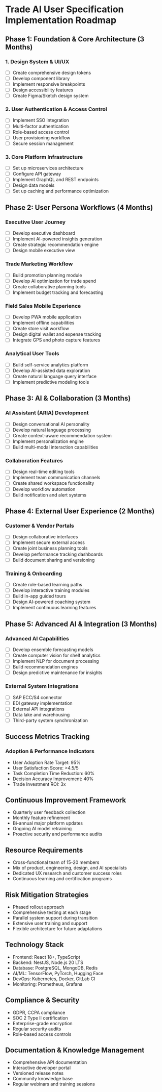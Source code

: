 # Trade AI User Specification Implementation Roadmap

## Phase 1: Foundation & Core Architecture (3 Months)

### 1. Design System & UI/UX
- [ ] Create comprehensive design tokens
- [ ] Develop component library
- [ ] Implement responsive breakpoints
- [ ] Design accessibility features
- [ ] Create Figma/Sketch design system

### 2. User Authentication & Access Control
- [ ] Implement SSO integration
- [ ] Multi-factor authentication
- [ ] Role-based access control
- [ ] User provisioning workflow
- [ ] Secure session management

### 3. Core Platform Infrastructure
- [ ] Set up microservices architecture
- [ ] Configure API gateway
- [ ] Implement GraphQL and REST endpoints
- [ ] Design data models
- [ ] Set up caching and performance optimization

## Phase 2: User Persona Workflows (4 Months)

### Executive User Journey
- [ ] Develop executive dashboard
- [ ] Implement AI-powered insights generation
- [ ] Create strategic recommendation engine
- [ ] Design mobile executive view

### Trade Marketing Workflow
- [ ] Build promotion planning module
- [ ] Develop AI optimization for trade spend
- [ ] Create collaborative planning tools
- [ ] Implement budget tracking and forecasting

### Field Sales Mobile Experience
- [ ] Develop PWA mobile application
- [ ] Implement offline capabilities
- [ ] Create store visit workflow
- [ ] Design digital wallet and expense tracking
- [ ] Integrate GPS and photo capture features

### Analytical User Tools
- [ ] Build self-service analytics platform
- [ ] Develop AI-assisted data exploration
- [ ] Create natural language query interface
- [ ] Implement predictive modeling tools

## Phase 3: AI & Collaboration (3 Months)

### AI Assistant (ARIA) Development
- [ ] Design conversational AI personality
- [ ] Develop natural language processing
- [ ] Create context-aware recommendation system
- [ ] Implement personalization engine
- [ ] Build multi-modal interaction capabilities

### Collaboration Features
- [ ] Design real-time editing tools
- [ ] Implement team communication channels
- [ ] Create shared workspace functionality
- [ ] Develop workflow automation
- [ ] Build notification and alert systems

## Phase 4: External User Experience (2 Months)

### Customer & Vendor Portals
- [ ] Design collaborative interfaces
- [ ] Implement secure external access
- [ ] Create joint business planning tools
- [ ] Develop performance tracking dashboards
- [ ] Build document sharing and versioning

### Training & Onboarding
- [ ] Create role-based learning paths
- [ ] Develop interactive training modules
- [ ] Build in-app guided tours
- [ ] Design AI-powered coaching system
- [ ] Implement continuous learning features

## Phase 5: Advanced AI & Integration (3 Months)

### Advanced AI Capabilities
- [ ] Develop ensemble forecasting models
- [ ] Create computer vision for shelf analytics
- [ ] Implement NLP for document processing
- [ ] Build recommendation engines
- [ ] Design predictive maintenance for insights

### External System Integrations
- [ ] SAP ECC/S4 connector
- [ ] EDI gateway implementation
- [ ] External API integrations
- [ ] Data lake and warehousing
- [ ] Third-party system synchronization

## Success Metrics Tracking

### Adoption & Performance Indicators
- User Adoption Rate Target: 95%
- User Satisfaction Score: >4.5/5
- Task Completion Time Reduction: 60%
- Decision Accuracy Improvement: 40%
- Trade Investment ROI: 3x

## Continuous Improvement Framework
- Quarterly user feedback collection
- Monthly feature refinement
- Bi-annual major platform updates
- Ongoing AI model retraining
- Proactive security and performance audits

## Resource Requirements
- Cross-functional team of 15-20 members
- Mix of product, engineering, design, and AI specialists
- Dedicated UX research and customer success roles
- Continuous learning and certification programs

## Risk Mitigation Strategies
- Phased rollout approach
- Comprehensive testing at each stage
- Parallel system support during transition
- Extensive user training and support
- Flexible architecture for future adaptations

## Technology Stack
- Frontend: React 18+, TypeScript
- Backend: NestJS, Node.js 20 LTS
- Database: PostgreSQL, MongoDB, Redis
- AI/ML: TensorFlow, PyTorch, Hugging Face
- DevOps: Kubernetes, Docker, GitLab CI
- Monitoring: Prometheus, Grafana

## Compliance & Security
- GDPR, CCPA compliance
- SOC 2 Type II certification
- Enterprise-grade encryption
- Regular security audits
- Role-based access controls

## Documentation & Knowledge Management
- Comprehensive API documentation
- Interactive developer portal
- Versioned release notes
- Community knowledge base
- Regular webinars and training sessions